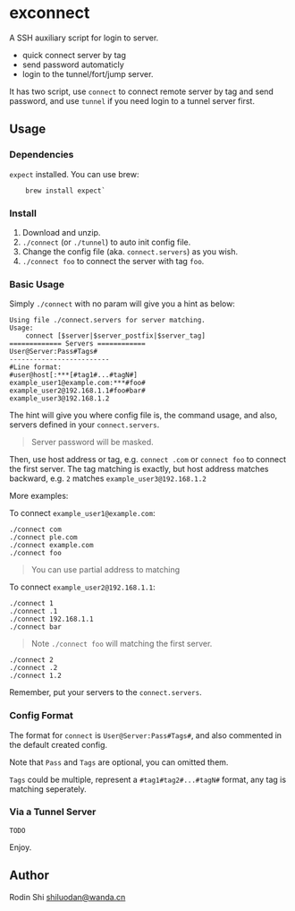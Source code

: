 exconnect
===========

A SSH auxiliary script for login to server.

 - quick connect server by tag
 - send password automaticly
 - login to the tunnel/fort/jump server.

It has two script, use `connect` to connect remote server by tag and send password, and use `tunnel` if you need login to a tunnel server first.

## Usage

### Dependencies

`expect` installed. You can use brew:

```
    brew install expect`
```

### Install

 1. Download and unzip.
 2. `./connect` (or `./tunnel`) to auto init config file.
 3. Change the config file (aka. `connect.servers`) as you wish.
 4. `./connect foo` to connect the server with tag `foo`.

### Basic Usage

Simply `./connect` with no param will give you a hint as below:

    Using file ./connect.servers for server matching.
    Usage:
        connect [$server|$server_postfix|$server_tag]
    ============= Servers ============
    User@Server:Pass#Tags#
    -------------------------
    #Line format:
    #user@host[:***[#tag1#...#tagN#]
    example_user1@example.com:***#foo#
    example_user2@192.168.1.1#foo#bar#
    example_user3@192.168.1.2

The hint will give you where config file is, the command usage, and also, servers defined in your `connect.servers`.

> Server password will be masked.

Then, use host address or tag, e.g. `connect .com` or `connect foo` to connect the first server.
The tag matching is exactly, but host address matches backward, e.g. `2` matches `example_user3@192.168.1.2`

More examples:

To connect `example_user1@example.com`:

```
./connect com 
./connect ple.com
./connect example.com
./connect foo
```
> You can use partial address to matching

To connect `example_user2@192.168.1.1`:

```
./connect 1
./connect .1
./connect 192.168.1.1
./connect bar
```
> Note `./connect foo` will matching the first server.

```
./connect 2
./connect .2
./connect 1.2
```

Remember, put your servers to the `connect.servers`.

### Config Format

The format for `connect` is `User@Server:Pass#Tags#`, and also commented in the default created config.

Note that `Pass` and `Tags` are optional, you can omitted them.

`Tags` could be multiple, represent a `#tag1#tag2#...#tagN#` format, any tag is matching seperately.

### Via a Tunnel Server

    TODO

Enjoy.

## Author

Rodin Shi <shiluodan@wanda.cn>


